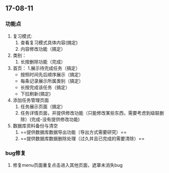 
## 17-08-11
### 功能点
1. 复习模式: 
    1. 查看复习模式具体内容(搞定)
    2. 内容修改功能（搞定）
2. 类别：
    1. 长按删除功能（完成）
3. 首页：
    1.展示待完成任务（搞定）
    - 按照时间先后顺序展示（搞定）
    - 每条记录展示所属类别（搞定）
    - 长按完成该任务（搞定）
    - 下拉刷新(搞定)
4. 添加任务管理页面
    1. 任务展示页面（搞定）
    2. 任务详情页面，并提供修改功能（只能修改某些东西，需要考虑到级联删除）(完成-没有提供修改功能)
5. 数据库资料备份与清空
   1. ==提供数据库数据导出功能（导出方式需要研究）==
   2. ==提供数据库数据删除处理（过久并且已完成的需要清除）==

### bug修复
1. 修复menu页面重复点击进入其他页面，遮罩未消失bug